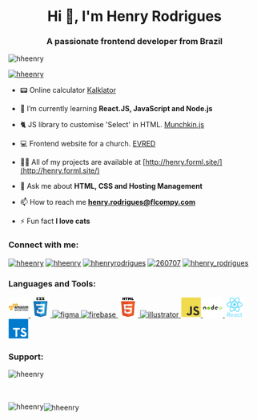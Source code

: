 <h1 align="center">Hi 👋, I'm Henry Rodrigues</h1>
<h3 align="center">A passionate frontend developer from Brazil</h3>

<p align="left"> <img src="https://komarev.com/ghpvc/?username=hheenry&label=Profile%20views&color=0e75b6&style=flat" alt="hheenry" /> </p>

<p align="left"> <a href="https://github.com/ryo-ma/github-profile-trophy"><img src="https://github-profile-trophy.vercel.app/?username=hheenry" alt="hheenry" /></a> </p>

- 📟 Online calculator [Kalklator](http://io.forml.site/kalkylator/)

- 🌱 I’m currently learning **React.JS, JavaScript and Node.js**

- 🐈 JS library to customise 'Select' in HTML. [Munchkin.js](http://docs.flcompy.com/munchkin/)

- 💻 Frontend website for a church. [EVRED](http://xenodochial-hoover-d0da90.netlify.app/)

- 👨‍💻 All of my projects are available at [http://henry.forml.site/](http://henry.forml.site/)

- 💬 Ask me about **HTML, CSS and Hosting Management**

- 📫 How to reach me **henry.rodrigues@flcompy.com**

- ⚡ Fun fact **I love cats**

<h3 align="left">Connect with me:</h3>
<p align="left">
<a href="https://codepen.io/hheenry" target="blank"><img align="center" src="https://raw.githubusercontent.com/rahuldkjain/github-profile-readme-generator/master/src/images/icons/Social/codepen.svg" alt="hheenry" height="30" width="40" /></a>
<a href="https://dev.to/hheenry" target="blank"><img align="center" src="https://raw.githubusercontent.com/rahuldkjain/github-profile-readme-generator/master/src/images/icons/Social/devto.svg" alt="hheenry" height="30" width="40" /></a>
<a href="https://twitter.com/hhenryrodrigues" target="blank"><img align="center" src="https://raw.githubusercontent.com/rahuldkjain/github-profile-readme-generator/master/src/images/icons/Social/twitter.svg" alt="hhenryrodrigues" height="30" width="40" /></a>
<a href="https://stackoverflow.com/users/260707" target="blank"><img align="center" src="https://raw.githubusercontent.com/rahuldkjain/github-profile-readme-generator/master/src/images/icons/Social/stack-overflow.svg" alt="260707" height="30" width="40" /></a>
<a href="https://instagram.com/hhenry_rodrigues" target="blank"><img align="center" src="https://raw.githubusercontent.com/rahuldkjain/github-profile-readme-generator/master/src/images/icons/Social/instagram.svg" alt="hhenry_rodrigues" height="30" width="40" /></a>
</p>

<h3 align="left">Languages and Tools:</h3>
<p align="left"> <a href="https://aws.amazon.com" target="_blank" rel="noreferrer"> <img src="https://raw.githubusercontent.com/devicons/devicon/master/icons/amazonwebservices/amazonwebservices-original-wordmark.svg" alt="aws" width="40" height="40"/> </a> <a href="https://www.w3schools.com/css/" target="_blank" rel="noreferrer"> <img src="https://raw.githubusercontent.com/devicons/devicon/master/icons/css3/css3-original-wordmark.svg" alt="css3" width="40" height="40"/> </a> <a href="https://www.figma.com/" target="_blank" rel="noreferrer"> <img src="https://www.vectorlogo.zone/logos/figma/figma-icon.svg" alt="figma" width="40" height="40"/> </a> <a href="https://firebase.google.com/" target="_blank" rel="noreferrer"> <img src="https://www.vectorlogo.zone/logos/firebase/firebase-icon.svg" alt="firebase" width="40" height="40"/> </a> <a href="https://www.w3.org/html/" target="_blank" rel="noreferrer"> <img src="https://raw.githubusercontent.com/devicons/devicon/master/icons/html5/html5-original-wordmark.svg" alt="html5" width="40" height="40"/> </a> <a href="https://www.adobe.com/in/products/illustrator.html" target="_blank" rel="noreferrer"> <img src="https://www.vectorlogo.zone/logos/adobe_illustrator/adobe_illustrator-icon.svg" alt="illustrator" width="40" height="40"/> </a> <a href="https://developer.mozilla.org/en-US/docs/Web/JavaScript" target="_blank" rel="noreferrer"> <img src="https://raw.githubusercontent.com/devicons/devicon/master/icons/javascript/javascript-original.svg" alt="javascript" width="40" height="40"/> </a> <a href="https://nodejs.org" target="_blank" rel="noreferrer"> <img src="https://raw.githubusercontent.com/devicons/devicon/master/icons/nodejs/nodejs-original-wordmark.svg" alt="nodejs" width="40" height="40"/> </a> <a href="https://reactjs.org/" target="_blank" rel="noreferrer"> <img src="https://raw.githubusercontent.com/devicons/devicon/master/icons/react/react-original-wordmark.svg" alt="react" width="40" height="40"/> </a> <a href="https://www.typescriptlang.org/" target="_blank" rel="noreferrer"> <img src="https://raw.githubusercontent.com/devicons/devicon/master/icons/typescript/typescript-original.svg" alt="typescript" width="40" height="40"/> </a> </p>


<h3 align="left">Support:</h3>
<p><a href="https://www.buymeacoffee.com/hheenry"> <img align="left" src="https://cdn.buymeacoffee.com/buttons/v2/default-yellow.png" height="50" width="210" alt="hheenry"></a>
</p>
<br>
<br>
<br>
<p><img align="left" src="https://github-readme-stats.vercel.app/api/top-langs?username=hheenry&show_icons=true&locale=en&layout=compact" alt="hheenry" />
<img align="center" src="https://github-readme-stats.vercel.app/api?username=hheenry&show_icons=true&locale=en" alt="hheenry" /></p>
